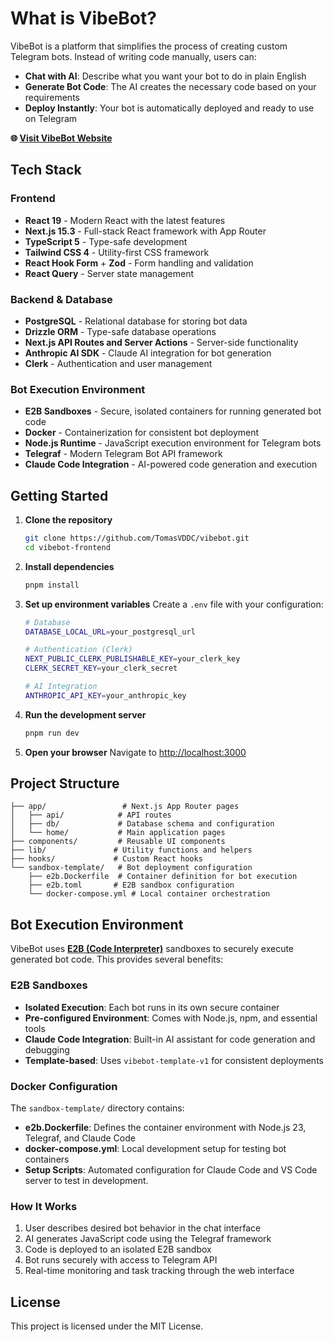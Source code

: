 # What is VibeBot?

VibeBot is a platform that simplifies the process of creating custom Telegram bots. Instead of writing code manually, users can:

- **Chat with AI**: Describe what you want your bot to do in plain English
- **Generate Bot Code**: The AI creates the necessary code based on your requirements
- **Deploy Instantly**: Your bot is automatically deployed and ready to use on Telegram

**🌐 [Visit VibeBot Website](https://vibe-bot.com/)**

## Tech Stack

### Frontend

- **React 19** - Modern React with the latest features
- **Next.js 15.3** - Full-stack React framework with App Router
- **TypeScript 5** - Type-safe development
- **Tailwind CSS 4** - Utility-first CSS framework
- **React Hook Form** + **Zod** - Form handling and validation
- **React Query** - Server state management

### Backend & Database

- **PostgreSQL** - Relational database for storing bot data
- **Drizzle ORM** - Type-safe database operations
- **Next.js API Routes and Server Actions** - Server-side functionality
- **Anthropic AI SDK** - Claude AI integration for bot generation
- **Clerk** - Authentication and user management

### Bot Execution Environment

- **E2B Sandboxes** - Secure, isolated containers for running generated bot code
- **Docker** - Containerization for consistent bot deployment
- **Node.js Runtime** - JavaScript execution environment for Telegram bots
- **Telegraf** - Modern Telegram Bot API framework
- **Claude Code Integration** - AI-powered code generation and execution

## Getting Started

1. **Clone the repository**

   ```bash
   git clone https://github.com/TomasVDDC/vibebot.git
   cd vibebot-frontend
   ```

2. **Install dependencies**

   ```bash
   pnpm install
   ```

3. **Set up environment variables**
   Create a `.env` file with your configuration:

   ```bash
   # Database
   DATABASE_LOCAL_URL=your_postgresql_url

   # Authentication (Clerk)
   NEXT_PUBLIC_CLERK_PUBLISHABLE_KEY=your_clerk_key
   CLERK_SECRET_KEY=your_clerk_secret

   # AI Integration
   ANTHROPIC_API_KEY=your_anthropic_key

   ```

4. **Run the development server**

   ```bash
   pnpm run dev
   ```

5. **Open your browser**
   Navigate to [http://localhost:3000](http://localhost:3000)

## Project Structure

```
├── app/                 # Next.js App Router pages
│   ├── api/            # API routes
│   ├── db/             # Database schema and configuration
│   └── home/           # Main application pages
├── components/         # Reusable UI components
├── lib/               # Utility functions and helpers
├── hooks/             # Custom React hooks
└── sandbox-template/   # Bot deployment configuration
    ├── e2b.Dockerfile  # Container definition for bot execution
    ├── e2b.toml       # E2B sandbox configuration
    └── docker-compose.yml # Local container orchestration
```

## Bot Execution Environment

VibeBot uses [**E2B (Code Interpreter)**](https://e2b.dev/) sandboxes to securely execute generated bot code. This provides several benefits:

### E2B Sandboxes

- **Isolated Execution**: Each bot runs in its own secure container
- **Pre-configured Environment**: Comes with Node.js, npm, and essential tools
- **Claude Code Integration**: Built-in AI assistant for code generation and debugging
- **Template-based**: Uses `vibebot-template-v1` for consistent deployments

### Docker Configuration

The `sandbox-template/` directory contains:

- **e2b.Dockerfile**: Defines the container environment with Node.js 23, Telegraf, and Claude Code
- **docker-compose.yml**: Local development setup for testing bot containers
- **Setup Scripts**: Automated configuration for Claude Code and VS Code server to test in development.

### How It Works

1. User describes desired bot behavior in the chat interface
2. AI generates JavaScript code using the Telegraf framework
3. Code is deployed to an isolated E2B sandbox
4. Bot runs securely with access to Telegram API
5. Real-time monitoring and task tracking through the web interface

## License

This project is licensed under the MIT License.
